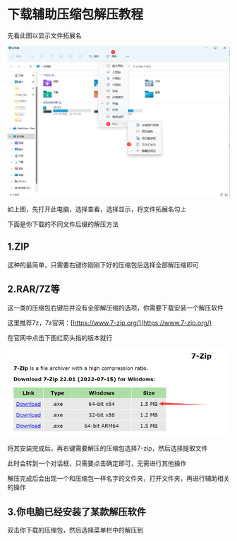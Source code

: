 # 下载辅助压缩包解压教程

先看此图以显示文件拓展名

![](../.gitbook/assets/20220801030139.png)

如上图，先打开此电脑，选择查看，选择显示，将文件拓展名勾上

下面是你下载的不同文件后缀的解压方法

## 1.ZIP

这种的最简单，只需要右键你刚刚下好的压缩包后选择全部解压缩即可

## 2.RAR/7Z等

这一类的压缩包右键后并没有全部解压缩的选项，你需要下载安装一个解压软件

这里推荐7z，7z官网：[https://www.7-zip.org/](https://www.7-zip.org/)

在官网中点击下图红箭头指的版本就行

![](../.gitbook/assets/7zip.png)

将其安装完成后，再右键需要解压的压缩包选择7-zip，然后选择提取文件

此时会转到一个对话框，只需要点击确定即可，无需进行其他操作

解压完成后会出现一个和压缩包一样名字的文件夹，打开文件夹，再进行辅助相关的操作

## 3.你电脑已经安装了某款解压软件

双击你下载的压缩包，然后选择菜单栏中的解压到
